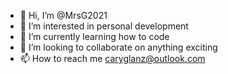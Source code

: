 - 👋 Hi, I’m @MrsG2021
- 👀 I’m interested in personal development
- 🌱 I’m currently learning how to code
- 💞️ I’m looking to collaborate on anything exciting
- 📫 How to reach me caryglanz@outlook.com

<!---
MrsG2021/MrsG2021 is a ✨ special ✨ repository because its `README.md` (this file) appears on your GitHub profile.
You can click the Preview link to take a look at your changes.
--->
